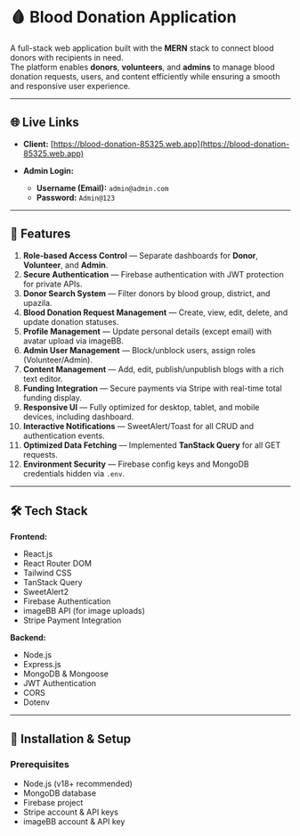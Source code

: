 # 🩸 Blood Donation Application

A full-stack web application built with the **MERN** stack to connect blood donors with recipients in need.  
The platform enables **donors**, **volunteers**, and **admins** to manage blood donation requests, users, and content efficiently while ensuring a smooth and responsive user experience.

---

## 🌐 Live Links

- **Client:** [https://blood-donation-85325.web.app](https://blood-donation-85325.web.app)  
 
- **Admin Login:**
  - **Username (Email):** `admin@admin.com`
  - **Password:** `Admin@123`

---

## 📌 Features

1. **Role-based Access Control** — Separate dashboards for **Donor**, **Volunteer**, and **Admin**.
2. **Secure Authentication** — Firebase authentication with JWT protection for private APIs.
3. **Donor Search System** — Filter donors by blood group, district, and upazila.
4. **Blood Donation Request Management** — Create, view, edit, delete, and update donation statuses.
5. **Profile Management** — Update personal details (except email) with avatar upload via imageBB.
6. **Admin User Management** — Block/unblock users, assign roles (Volunteer/Admin).
7. **Content Management** — Add, edit, publish/unpublish blogs with a rich text editor.
8. **Funding Integration** — Secure payments via Stripe with real-time total funding display.
9. **Responsive UI** — Fully optimized for desktop, tablet, and mobile devices, including dashboard.
10. **Interactive Notifications** — SweetAlert/Toast for all CRUD and authentication events.
11. **Optimized Data Fetching** — Implemented **TanStack Query** for all GET requests.
12. **Environment Security** — Firebase config keys and MongoDB credentials hidden via `.env`.

---

## 🛠 Tech Stack

**Frontend:**
- React.js
- React Router DOM
- Tailwind CSS
- TanStack Query
- SweetAlert2
- Firebase Authentication
- imageBB API (for image uploads)
- Stripe Payment Integration

**Backend:**
- Node.js
- Express.js
- MongoDB & Mongoose
- JWT Authentication
- CORS
- Dotenv

---

## 🚀 Installation & Setup

### Prerequisites
- Node.js (v18+ recommended)
- MongoDB database
- Firebase project
- Stripe account & API keys
- imageBB account & API key


